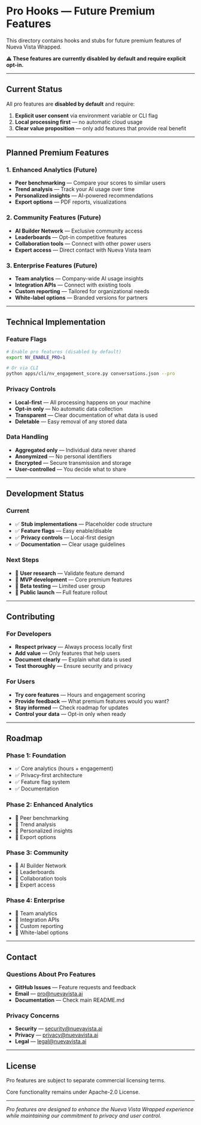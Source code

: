 # Pro Hooks — Future Premium Features

This directory contains hooks and stubs for future premium features of Nueva Vista Wrapped.

**⚠️ These features are currently disabled by default and require explicit opt-in.**

---

## Current Status

All pro features are **disabled by default** and require:
1. **Explicit user consent** via environment variable or CLI flag
2. **Local processing first** — no automatic cloud usage
3. **Clear value proposition** — only add features that provide real benefit

---

## Planned Premium Features

### 1. **Enhanced Analytics** (Future)
- **Peer benchmarking** — Compare your scores to similar users
- **Trend analysis** — Track your AI usage over time
- **Personalized insights** — AI-powered recommendations
- **Export options** — PDF reports, visualizations

### 2. **Community Features** (Future)
- **AI Builder Network** — Exclusive community access
- **Leaderboards** — Opt-in competitive features
- **Collaboration tools** — Connect with other power users
- **Expert access** — Direct contact with Nueva Vista team

### 3. **Enterprise Features** (Future)
- **Team analytics** — Company-wide AI usage insights
- **Integration APIs** — Connect with existing tools
- **Custom reporting** — Tailored for organizational needs
- **White-label options** — Branded versions for partners

---

## Technical Implementation

### Feature Flags
```bash
# Enable pro features (disabled by default)
export NV_ENABLE_PRO=1

# Or via CLI
python apps/cli/nv_engagement_score.py conversations.json --pro
```

### Privacy Controls
- **Local-first** — All processing happens on your machine
- **Opt-in only** — No automatic data collection
- **Transparent** — Clear documentation of what data is used
- **Deletable** — Easy removal of any stored data

### Data Handling
- **Aggregated only** — Individual data never shared
- **Anonymized** — No personal identifiers
- **Encrypted** — Secure transmission and storage
- **User-controlled** — You decide what to share

---

## Development Status

### Current
- ✅ **Stub implementations** — Placeholder code structure
- ✅ **Feature flags** — Easy enable/disable
- ✅ **Privacy controls** — Local-first design
- ✅ **Documentation** — Clear usage guidelines

### Next Steps
- 🔄 **User research** — Validate feature demand
- 🔄 **MVP development** — Core premium features
- 🔄 **Beta testing** — Limited user group
- 🔄 **Public launch** — Full feature rollout

---

## Contributing

### For Developers
- **Respect privacy** — Always process locally first
- **Add value** — Only features that help users
- **Document clearly** — Explain what data is used
- **Test thoroughly** — Ensure security and privacy

### For Users
- **Try core features** — Hours and engagement scoring
- **Provide feedback** — What premium features would you want?
- **Stay informed** — Check roadmap for updates
- **Control your data** — Opt-in only when ready

---

## Roadmap

### Phase 1: Foundation
- ✅ Core analytics (hours + engagement)
- ✅ Privacy-first architecture
- ✅ Feature flag system
- ✅ Documentation

### Phase 2: Enhanced Analytics
- 🔄 Peer benchmarking
- 🔄 Trend analysis
- 🔄 Personalized insights
- 🔄 Export options

### Phase 3: Community
- 🔄 AI Builder Network
- 🔄 Leaderboards
- 🔄 Collaboration tools
- 🔄 Expert access

### Phase 4: Enterprise
- 🔄 Team analytics
- 🔄 Integration APIs
- 🔄 Custom reporting
- 🔄 White-label options

---

## Contact

### Questions About Pro Features
- **GitHub Issues** — Feature requests and feedback
- **Email** — pro@nuevavista.ai
- **Documentation** — Check main README.md

### Privacy Concerns
- **Security** — security@nuevavista.ai
- **Privacy** — privacy@nuevavista.ai
- **Legal** — legal@nuevavista.ai

---

## License

Pro features are subject to separate commercial licensing terms.

Core functionality remains under Apache-2.0 License.

---

*Pro features are designed to enhance the Nueva Vista Wrapped experience while maintaining our commitment to privacy and user control.* 